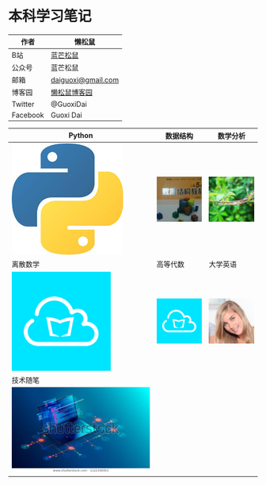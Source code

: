 # 本科学习笔记
|作者|懒松鼠|
|---|---|
|B站|[蓝芒松鼠](https://space.bilibili.com/449154488)|
|公众号|蓝芒松鼠|
|邮箱|daiguoxi@gmail.com|
|博客园|[懒松鼠博客园](https://www.cnblogs.com/yeu4h3uh2/)|
|Twitter|@GuoxiDai|
|Facebook|Guoxi Dai|

|Python|数据结构|数学分析|
|----|---|---|
|[![python]](python.md)|[![数据结构]](数据结构.md)|[![数学分析]](数学分析.md)|
|离散数学|高等代数|大学英语|
|[![离散数学]](离散数学.md)|[![高等代数]](高等代数.md)|[![大学英语]](大学英语.md)|
|技术随笔|||
|[![技术随笔]](技术随笔.png)|||


[python]:python.png
[数据结构]:数据结构.png
[数学分析]:数学分析.png
[离散数学]:云班课.png
[高等代数]:云班课.png
[大学英语]:大学英语.png
[技术随笔]:技术随笔.png
